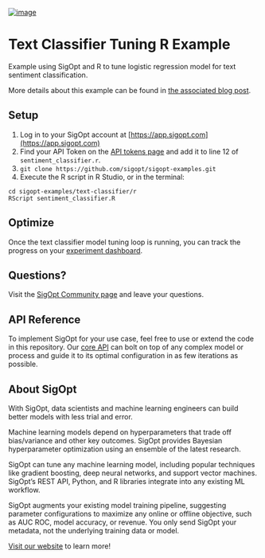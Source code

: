 [![image](https://sigopt.com/static/img/SigOpt_logo_horiz.png?raw=true)](https://sigopt.com)

# Text Classifier Tuning R Example

Example using SigOpt and R to tune logistic regression model for text sentiment classification.

More details about this example can be found in [the associated blog post](http://blog.sigopt.com/post/133089144983/sigopt-for-ml-automatically-tuning-text).

## Setup

1. Log in to your SigOpt account at [https://app.sigopt.com](https://app.sigopt.com)
2. Find your API Token on the [API tokens page](https://app.sigopt.com/tokens) and add it to line 12 of `sentiment_classifier.r`.
3. `git clone https://github.com/sigopt/sigopt-examples.git`
4. Execute the R script in R Studio, or in the terminal:

```
cd sigopt-examples/text-classifier/r
RScript sentiment_classifier.R
```

## Optimize

Once the text classifier model tuning loop is running, you can track the progress on your [experiment dashboard](https://sigopt.com/experiments).

## Questions?
Visit the [SigOpt Community page](https://community.sigopt.com) and leave your questions.

## API Reference
To implement SigOpt for your use case, feel free to use or extend the code in this repository. Our [core API](https://sigopt.com/docs) can bolt on top of any complex model or process and guide it to its optimal configuration in as few iterations as possible.

## About SigOpt

With SigOpt, data scientists and machine learning engineers can build better models with less trial and error.

Machine learning models depend on hyperparameters that trade off bias/variance and other key outcomes. SigOpt provides Bayesian hyperparameter optimization using an ensemble of the latest research.

SigOpt can tune any machine learning model, including popular techniques like gradient boosting, deep neural networks, and support vector machines. SigOpt’s REST API, Python, and R libraries integrate into any existing ML workflow.

SigOpt augments your existing model training pipeline, suggesting parameter configurations to maximize any online or offline objective, such as AUC ROC, model accuracy, or revenue. You only send SigOpt your metadata, not the underlying training data or model.

[Visit our website](https://sigopt.com) to learn more!
